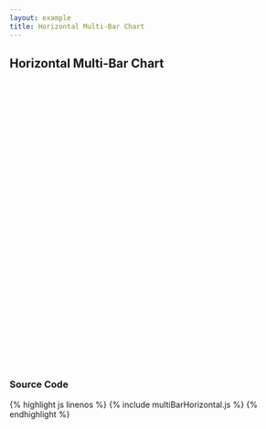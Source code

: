```yaml
---
layout: example
title: Horizontal Multi-Bar Chart
---
```


## Horizontal Multi-Bar Chart

<div id="chart">
  <svg style="height:500px"> </svg>
</div>

<script type="text/javascript" src="multiBarHorizontal.js"> </script>


### Source Code

{% highlight js linenos %}
{% include multiBarHorizontal.js %}
{% endhighlight %}
